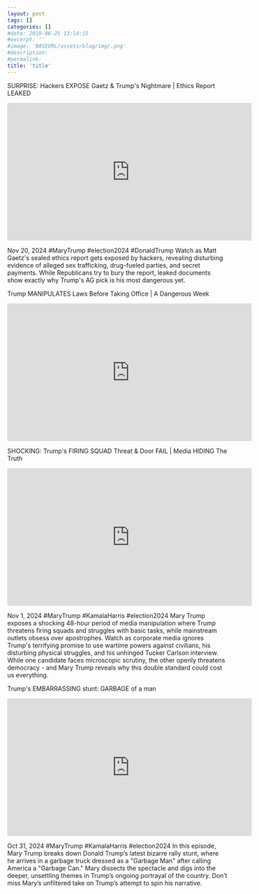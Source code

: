 ```yaml
---
layout: post
tags: []
categories: []
#date: 2019-06-25 13:14:15
#excerpt: ''
#image: 'BASEURL/assets/blog/img/.png'
#description:
#permalink:
title: 'title'
---
```



SURPRISE: Hackers EXPOSE Gaetz & Trump's Nightmare | Ethics Report LEAKED

<iframe width="560" height="315" src="https://www.youtube.com/embed/4pFJmBRAFyg?si=t-I39gy300C6ap_l" title="YouTube video player" frameborder="0" allow="accelerometer; autoplay; clipboard-write; encrypted-media; gyroscope; picture-in-picture; web-share" referrerpolicy="strict-origin-when-cross-origin" allowfullscreen></iframe>

Nov 20, 2024  #MaryTrump #election2024 #DonaldTrump
Watch as Matt Gaetz's sealed ethics report gets exposed by hackers, revealing disturbing evidence of alleged sex trafficking, drug-fueled parties, and secret payments. While Republicans try to bury the report, leaked documents show exactly why Trump's AG pick is his most dangerous yet.

Trump MANIPULATES Laws Before Taking Office | A Dangerous Week

<iframe width="560" height="315" src="https://www.youtube.com/embed/iBy9-q-19KM?si=FK9Euat_o5z_WpO8" title="YouTube video player" frameborder="0" allow="accelerometer; autoplay; clipboard-write; encrypted-media; gyroscope; picture-in-picture; web-share" referrerpolicy="strict-origin-when-cross-origin" allowfullscreen></iframe>

SHOCKING: Trump's FIRING SQUAD Threat & Door FAIL | Media HIDING The Truth

<iframe width="560" height="315" src="https://www.youtube.com/embed/nN8D-g7uZfs?si=A_m-IgvNQ1l-eg12" title="YouTube video player" frameborder="0" allow="accelerometer; autoplay; clipboard-write; encrypted-media; gyroscope; picture-in-picture; web-share" referrerpolicy="strict-origin-when-cross-origin" allowfullscreen></iframe>

Nov 1, 2024  #MaryTrump #KamalaHarris #election2024
Mary Trump exposes a shocking 48-hour period of media manipulation where Trump threatens firing squads and struggles with basic tasks, while mainstream outlets obsess over apostrophes. Watch as corporate media ignores Trump's terrifying promise to use wartime powers against civilians, his disturbing physical struggles, and his unhinged Tucker Carlson interview. While one candidate faces microscopic scrutiny, the other openly threatens democracy - and Mary Trump reveals why this double standard could cost us everything.

Trump's EMBARRASSING stunt: GARBAGE of a man

<iframe width="560" height="315" src="https://www.youtube.com/embed/9Rw3XqiOQOQ?si=fpwtoCDnZWwMd7V2" title="YouTube video player" frameborder="0" allow="accelerometer; autoplay; clipboard-write; encrypted-media; gyroscope; picture-in-picture; web-share" referrerpolicy="strict-origin-when-cross-origin" allowfullscreen></iframe>

Oct 31, 2024  #MaryTrump #KamalaHarris #election2024
In this episode, Mary Trump breaks down Donald Trump’s latest bizarre rally stunt, where he arrives in a garbage truck dressed as a "Garbage Man" after calling America a "Garbage Can." Mary dissects the spectacle and digs into the deeper, unsettling themes in Trump’s ongoing portrayal of the country. Don’t miss Mary’s unfiltered take on Trump’s attempt to spin his narrative. 
